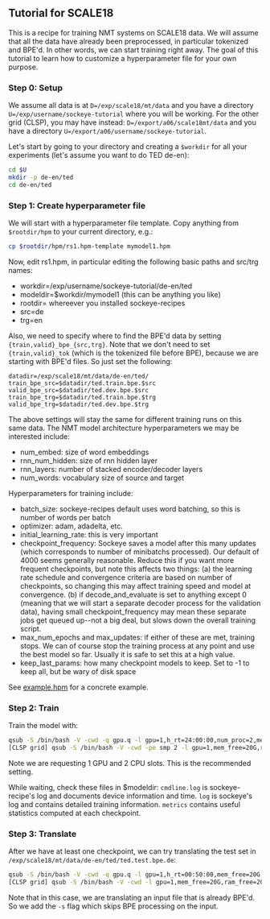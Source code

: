 ## Tutorial for SCALE18 

This is a recipe for training NMT systems on SCALE18 data. 
We will assume that all the data have already been preprocessed, in particular tokenized and BPE'd. In other words, we can start training right away. The goal of this tutorial to learn how to customize a hyperparameter file for your own purpose. 


### Step 0: Setup

We assume all data is at `D=/exp/scale18/mt/data` and you have a directory `U=/exp/username/sockeye-tutorial` where you will be working. For the other grid (CLSP), you may have instead: `D=/export/a06/scale18mt/data` and you have a directory `U=/export/a06/username/sockeye-tutorial`.

Let's start by going to your directory and creating a `$workdir` for all your experiments (let's assume you want to do TED de-en):

```bash
cd $U
mkdir -p de-en/ted
cd de-en/ted
```

### Step 1: Create hyperparameter file

We will start with a hyperparameter file template. Copy anything from `$rootdir/hpm` to your current directory, e.g.:

```bash
cp $rootdir/hpm/rs1.hpm-template mymodel1.hpm
```

Now, edit rs1.hpm, in particular editing the following basic paths and src/trg names:

* workdir=/exp/username/sockeye-tutorial/de-en/ted
* modeldir=$workdir/mymodel1 (this can be anything you like)
* rootdir= whereever you installed sockeye-recipes
* src=de
* trg=en

Also, we need to specify where to find the BPE'd data by setting `{train,valid}_bpe_{src,trg}`. Note that we don't need to set `{train,valid}_tok` (which is the tokenized file before BPE), because we are starting with BPE'd files. So just set the following:

```
datadir=/exp/scale18/mt/data/de-en/ted/
train_bpe_src=$datadir/ted.train.bpe.$src
valid_bpe_src=$datadir/ted.dev.bpe.$src
train_bpe_trg=$datadir/ted.train.bpe.$trg
valid_bpe_trg=$datadir/ted.dev.bpe.$trg
```

The above settings will stay the same for different training runs on this same data. The NMT model architecture hyperparameters we may be interested include:

* num_embed: size of word embeddings
* rnn_num_hidden: size of rnn hidden layer
* rnn_layers: number of stacked encoder/decoder layers
* num_words: vocabulary size of source and target

Hyperparameters for training include: 
* batch_size: sockeye-recipes default uses word batching, so this is number of words per batch
* optimizer: adam, adadelta, etc.
* initial_learning_rate: this is very important
* checkpoint_frequency: Sockeye saves a model after this many updates (which corresponds to number of minibatchs processed). Our default of 4000 seems generally reasonable. Reduce this if you want more frequent checkpoints, but note this affects two things: (a) the learning rate schedule and convergence criteria are based on number of checkpoints, so changing this may affect training speed and model at convergence. (b) if decode_and_evaluate is set to anything except 0 (meaning that we will start a separate decoder process for the validation data), having small checkpoint_frequency may mean these separate jobs get queued up--not a big deal, but slows down the overall training script. 
* max_num_epochs and max_updates: if either of these are met, training stops. We can of course stop the training process at any point and use the best model so far. Usually it is safe to set this at a high value. 
* keep_last_params: how many checkpoint models to keep. Set to -1 to keep all, but be wary of disk space

See [example.hpm](example.hpm) for a concrete example. 

### Step 2: Train

Train the model with:
```bash
qsub -S /bin/bash -V -cwd -q gpu.q -l gpu=1,h_rt=24:00:00,num_proc=2,mem_free=20G -j y path/to/sockeye-recipes/scripts/train.sh -p mymodel1.hpm -e sockeye_gpu
[CLSP grid] qsub -S /bin/bash -V -cwd -pe smp 2 -l gpu=1,mem_free=20G,ram_free=20G -j y path/to/sockeye-recipes/scripts/train.sh -p mymodel1.hpm -e sockeye_gpu

```

Note we are requesting 1 GPU and 2 CPU slots. This is the recommended setting. 

While waiting, check these files in $modeldir: `cmdline.log` is sockeye-recipe's log and documents device information and time. `log` is sockeye's log and contains detailed training information. `metrics` contains useful statistics computed at each checkpoint. 

### Step 3: Translate

After we have at least one checkpoint, we can try translating the test set in `/exp/scale18/mt/data/de-en/ted/ted.test.bpe.de`:

```bash
qsub -S /bin/bash -V -cwd -q gpu.q -l gpu=1,h_rt=00:50:00,mem_free=20G -j y path/to/sockeye-recipes/scripts/translate.sh -i /exp/scale18/mt/data/de-en/ted/ted.test.bpe.de -o mymodel1/ted.test.tok.en.1best -p mymodel1.hpm -e sockeye_gpu -s
[CLSP grid] qsub -S /bin/bash -V -cwd -l gpu=1,mem_free=20G,ram_free=20G -j y path/to/sockeye-recipes/scripts/translate.sh -i /exp/scale18/mt/data/de-en/ted/ted.test.bpe.de -o mymodel1/ted.test.tok.en.1best -p mymodel1.hpm -e sockeye_gpu -s
```

Note that in this case, we are translating an input file that is already BPE'd. So we add the `-s` flag which skips BPE processing on the input. 

